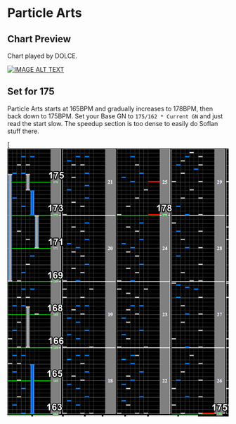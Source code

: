 # Particle Arts

## Chart Preview
Chart played by DOLCE.

[![IMAGE ALT TEXT](http://img.youtube.com/vi/kCyYGf88BT0/0.jpg)](https://youtu.be/kCyYGf88BT0?t=19 "Particle Arts (A) 全国トップ / played by DOLCE. / beatmania IIDX26 Rootage")

## Set for 175

Particle Arts starts at 165BPM and gradually increases to 178BPM, then back down to 175BPM. Set your Base GN to ``175/162 * Current GN`` and just read the start slow. The speedup section is too dense to easily do Soflan stuff there.

[![particle arts speedup](PArts.png "Particle Arts Speedup")